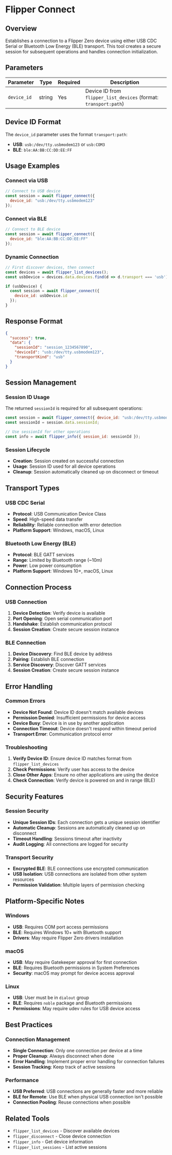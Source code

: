 # Flipper Connect

## Overview

Establishes a connection to a Flipper Zero device using either USB CDC Serial or Bluetooth Low Energy (BLE) transport. This tool creates a secure session for subsequent operations and handles connection initialization.

## Parameters

| Parameter | Type | Required | Description |
|-----------|------|----------|-------------|
| `device_id` | string | Yes | Device ID from `flipper_list_devices` (format: `transport:path`) |

## Device ID Format

The `device_id` parameter uses the format `transport:path`:

- **USB**: `usb:/dev/tty.usbmodem123` or `usb:COM3`
- **BLE**: `ble:AA:BB:CC:DD:EE:FF`

## Usage Examples

### Connect via USB
```javascript
// Connect to USB device
const session = await flipper_connect({
  device_id: "usb:/dev/tty.usbmodem123"
});
```

### Connect via BLE
```javascript
// Connect to BLE device
const session = await flipper_connect({
  device_id: "ble:AA:BB:CC:DD:EE:FF"
});
```

### Dynamic Connection
```javascript
// First discover devices, then connect
const devices = await flipper_list_devices();
const usbDevice = devices.data.devices.find(d => d.transport === 'usb');

if (usbDevice) {
  const session = await flipper_connect({
    device_id: usbDevice.id
  });
}
```

## Response Format

```json
{
  "success": true,
  "data": {
    "sessionId": "session_1234567890",
    "deviceId": "usb:/dev/tty.usbmodem123",
    "transportKind": "usb"
  }
}
```

## Session Management

### Session ID Usage
The returned `sessionId` is required for all subsequent operations:

```javascript
const session = await flipper_connect({ device_id: "usb:/dev/tty.usbmodem123" });
const sessionId = session.data.sessionId;

// Use sessionId for other operations
const info = await flipper_info({ session_id: sessionId });
```

### Session Lifecycle
- **Creation**: Session created on successful connection
- **Usage**: Session ID used for all device operations
- **Cleanup**: Session automatically cleaned up on disconnect or timeout

## Transport Types

### USB CDC Serial
- **Protocol**: USB Communication Device Class
- **Speed**: High-speed data transfer
- **Reliability**: Reliable connection with error detection
- **Platform Support**: Windows, macOS, Linux

### Bluetooth Low Energy (BLE)
- **Protocol**: BLE GATT services
- **Range**: Limited by Bluetooth range (~10m)
- **Power**: Low power consumption
- **Platform Support**: Windows 10+, macOS, Linux

## Connection Process

### USB Connection
1. **Device Detection**: Verify device is available
2. **Port Opening**: Open serial communication port
3. **Handshake**: Establish communication protocol
4. **Session Creation**: Create secure session instance

### BLE Connection
1. **Device Discovery**: Find BLE device by address
2. **Pairing**: Establish BLE connection
3. **Service Discovery**: Discover GATT services
4. **Session Creation**: Create secure session instance

## Error Handling

### Common Errors
- **Device Not Found**: Device ID doesn't match available devices
- **Permission Denied**: Insufficient permissions for device access
- **Device Busy**: Device is in use by another application
- **Connection Timeout**: Device doesn't respond within timeout period
- **Transport Error**: Communication protocol error

### Troubleshooting
1. **Verify Device ID**: Ensure device ID matches format from `flipper_list_devices`
2. **Check Permissions**: Verify user has access to the device
3. **Close Other Apps**: Ensure no other applications are using the device
4. **Check Connection**: Verify device is powered on and in range (BLE)

## Security Features

### Session Security
- **Unique Session IDs**: Each connection gets a unique session identifier
- **Automatic Cleanup**: Sessions are automatically cleaned up on disconnect
- **Timeout Handling**: Sessions timeout after inactivity
- **Audit Logging**: All connections are logged for security

### Transport Security
- **Encrypted BLE**: BLE connections use encrypted communication
- **USB Isolation**: USB connections are isolated from other system resources
- **Permission Validation**: Multiple layers of permission checking

## Platform-Specific Notes

### Windows
- **USB**: Requires COM port access permissions
- **BLE**: Requires Windows 10+ with Bluetooth support
- **Drivers**: May require Flipper Zero drivers installation

### macOS
- **USB**: May require Gatekeeper approval for first connection
- **BLE**: Requires Bluetooth permissions in System Preferences
- **Security**: macOS may prompt for device access approval

### Linux
- **USB**: User must be in `dialout` group
- **BLE**: Requires `noble` package and Bluetooth permissions
- **Permissions**: May require udev rules for USB device access

## Best Practices

### Connection Management
- **Single Connection**: Only one connection per device at a time
- **Proper Cleanup**: Always disconnect when done
- **Error Handling**: Implement proper error handling for connection failures
- **Session Tracking**: Keep track of active sessions

### Performance
- **USB Preferred**: USB connections are generally faster and more reliable
- **BLE for Remote**: Use BLE when physical USB connection isn't possible
- **Connection Pooling**: Reuse connections when possible

## Related Tools

- `flipper_list_devices` - Discover available devices
- `flipper_disconnect` - Close device connection
- `flipper_info` - Get device information
- `flipper_list_sessions` - List active sessions
